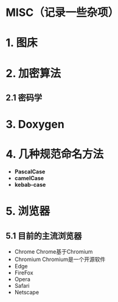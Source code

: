 # MISC（记录一些杂项）



# 1. 图床





# 2. 加密算法

## 2.1 密码学







# 3. Doxygen



# 4. 几种规范命名方法

- **PascalCase**
- **camelCase**
- **kebab-case**





# 5. 浏览器

## 5.1 目前的主流浏览器

- Chrome Chrome基于Chromium
- Chromium Chromium是一个开源软件
- Edge
- FireFox
- Opera
- Safari
- Netscape



